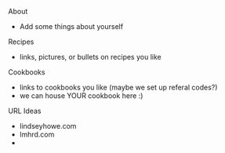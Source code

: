About
- Add some things about yourself 

Recipes
- links, pictures, or bullets on recipes you like

Cookbooks
- links to cookbooks you like (maybe we set up referal codes?)
- we can house YOUR cookbook here :)

URL Ideas
- lindseyhowe.com
- lmhrd.com
- 

